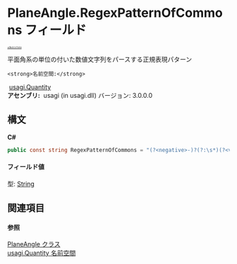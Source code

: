 # PlaneAngle.RegexPatternOfCommons フィールド

<div style="font-size:30%"><a href="https://github.com/usagi/usagi.cs/blob/master/docs/Home.md">≪Back to Home</a></div> 

平面角系の単位の付いた数値文字列をパースする正規表現パターン


    <strong>名前空間:</strong>
&nbsp;<a href="N_usagi_Quantity.md">usagi.Quantity</a><br /><strong>アセンブリ:</strong>
&nbsp;usagi (in usagi.dll) バージョン: 3.0.0.0

## 構文

**C#**<br />
``` C#
public const string RegexPatternOfCommons = "(?<negative>-)?(?:\s*)(?<value>[\d.]+)(?:\s*)(?<unit>(?<prefix>Y|Z|E|P|T|G|M|k|h|da|d|c|m|(?:μ|u)|n|p|a|z|y)?(?:(?<rad>rad)|(?<pts>pts?)|(?<mils>mils?)|(?<gradians>ᵍ|gon)|(?<turns>τ|turns?)))"
```


#### フィールド値
型: <a href="http://msdn2.microsoft.com/ja-jp/library/s1wwdcbf" target="_blank">String</a>

## 関連項目


#### 参照
<a href="T_usagi_Quantity_PlaneAngle.md">PlaneAngle クラス</a><br /><a href="N_usagi_Quantity.md">usagi.Quantity 名前空間</a><br />